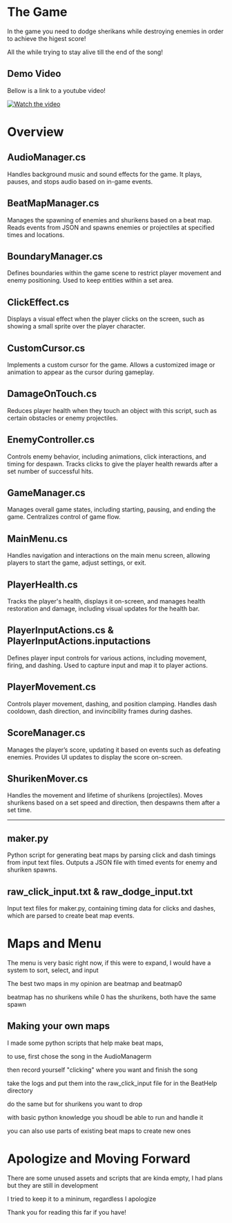 # The Game

In the game you need to dodge sherikans while destroying enemies in order to achieve the higest score!

All the while trying to stay alive till the end of the song!

## Demo Video

Bellow is a link to a youtube video!

[![Watch the video](https://img.youtube.com/vi/VMxjVGqkMns/0.jpg)](https://youtu.be/VMxjVGqkMns)

# Overview

## AudioManager.cs
Handles background music and sound effects for the game. It plays, pauses, and stops audio based on in-game events.

## BeatMapManager.cs
Manages the spawning of enemies and shurikens based on a beat map. Reads events from JSON and spawns enemies or projectiles at specified times and locations.

## BoundaryManager.cs
Defines boundaries within the game scene to restrict player movement and enemy positioning. Used to keep entities within a set area.

## ClickEffect.cs
Displays a visual effect when the player clicks on the screen, such as showing a small sprite over the player character.

## CustomCursor.cs
Implements a custom cursor for the game. Allows a customized image or animation to appear as the cursor during gameplay.

## DamageOnTouch.cs
Reduces player health when they touch an object with this script, such as certain obstacles or enemy projectiles.

## EnemyController.cs
Controls enemy behavior, including animations, click interactions, and timing for despawn. Tracks clicks to give the player health rewards after a set number of successful hits.

## GameManager.cs
Manages overall game states, including starting, pausing, and ending the game. Centralizes control of game flow.

## MainMenu.cs
Handles navigation and interactions on the main menu screen, allowing players to start the game, adjust settings, or exit.

## PlayerHealth.cs
Tracks the player's health, displays it on-screen, and manages health restoration and damage, including visual updates for the health bar.

## PlayerInputActions.cs & PlayerInputActions.inputactions
Defines player input controls for various actions, including movement, firing, and dashing. Used to capture input and map it to player actions.

## PlayerMovement.cs
Controls player movement, dashing, and position clamping. Handles dash cooldown, dash direction, and invincibility frames during dashes.

## ScoreManager.cs
Manages the player’s score, updating it based on events such as defeating enemies. Provides UI updates to display the score on-screen.

## ShurikenMover.cs
Handles the movement and lifetime of shurikens (projectiles). Moves shurikens based on a set speed and direction, then despawns them after a set time.

---

## maker.py
Python script for generating beat maps by parsing click and dash timings from input text files. Outputs a JSON file with timed events for enemy and shuriken spawns.

## raw_click_input.txt & raw_dodge_input.txt
Input text files for maker.py, containing timing data for clicks and dashes, which are parsed to create beat map events.

# Maps and Menu

The menu is very basic right now, if this were to expand,
I would have a system to sort, select, and input

The best two maps in my opinion are beatmap and beatmap0

beatmap has no shurikens while 0 has the shurikens, both have the same spawn

## Making your own maps

I made some python scripts that help make beat maps,

to use, first chose the song in the AudioManagerm

then record yourself "clicking" where you want and finish the song

take the logs and put them into the raw_click_input file for in the BeatHelp directory

do the same but for shurikens you want to drop

with basic python knowledge you shoudl be able to run and handle it

you can also use parts of existing beat maps to create new ones

# Apologize and Moving Forward

There are some unused assets and scripts that are kinda empty, I had plans but they are still in development

I tried to keep it to a mininum, regardless I apologize

Thank you for reading this far if you have!
